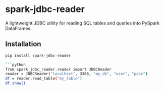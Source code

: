 # spark-jdbc-reader

A lightweight JDBC utility for reading SQL tables and queries into PySpark DataFrames.

## Installation

```bash
pip install spark-jdbc-reader

```python
from spark_jdbc_reader.reader import JDBCReader
reader = JDBCReader("localhost", 3306, "my_db", "user", "pass")
df = reader.read_table("my_table")
df.show()